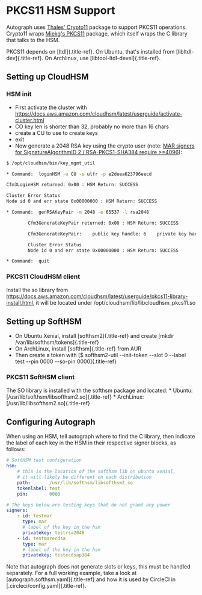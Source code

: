 # PKCS11 HSM Support

Autograph uses [Thales\'
Crypto11](https://github.com/ThalesIgnite/crypto11) package to support
PKCS11 operations. Crypto11 wraps [Miekg\'s
PKCS11](https://github.com/miekg/pkcs11/) package, which itself wraps
the C library that talks to the HSM.

PKCS11 depends on [ltdl]{.title-ref}. On Ubuntu, that\'s installed from
[libltdl-dev]{.title-ref}. On Archlinux, use
[libtool-ltdl-devel]{.title-ref}.

## Setting up CloudHSM

### HSM init

-   First activate the cluster with
    <https://docs.aws.amazon.com/cloudhsm/latest/userguide/activate-cluster.html>
-   CO key len is shorter than 32, probably no more than 16 chars
-   create a CU to use to create keys
-   exit
-   Now generate a 2048 RSA key using the crypto user (note: [MAR
    signers for SignatureAlgorithmID 2 / RSA-PKCS1-SHA384
    require >=4096](https://github.com/mozilla/build-mar/blob/607cb8cff99a3b2f8294b4175f81ed0cb28ef381/src/mardor/signing.py#L143)):

``` bash
$ /opt/cloudhsm/bin/key_mgmt_util

* Command:  loginHSM -u CU -s ulfr -p e2deea623796eecd

Cfm3LoginHSM returned: 0x00 : HSM Return: SUCCESS

Cluster Error Status
Node id 0 and err state 0x00000000 : HSM Return: SUCCESS

* Command:  genRSAKeyPair -m 2048 -e 65537 -l rsa2048

        Cfm3GenerateKeyPair returned: 0x00 : HSM Return: SUCCESS

        Cfm3GenerateKeyPair:    public key handle: 6    private key handle: 7

        Cluster Error Status
        Node id 0 and err state 0x00000000 : HSM Return: SUCCESS

* Command:  quit
```

### PKCS11 CloudHSM client

Install the so library from
<https://docs.aws.amazon.com/cloudhsm/latest/userguide/pkcs11-library-install.html>,
it will be located under /opt/cloudhsm/lib/libcloudhsm_pkcs11.so

## Setting up SoftHSM

-   On Ubuntu Xenial, install [softhsm2]{.title-ref} and create [mkdir
    /var/lib/softhsm/tokens]{.title-ref}
-   On ArchLinux, install [softhsm]{.title-ref} from AUR
-   Then create a token with [\$ softhsm2-util \--init-token \--slot 0
    \--label test \--pin 0000 \--so-pin 0000]{.title-ref}

### PKCS11 SoftHSM client

The SO library is installed with the softhsm package and located: \*
Ubuntu: [/usr/lib/softhsm/libsofthsm2.so]{.title-ref} \* ArchLinux:
[/usr/lib/libsofthsm2.so]{.title-ref}

## Configuring Autograph

When using an HSM, tell autograph where to find the C library, then
indicate the label of each key in the HSM in their respective signer
blocks, as follows:

``` yaml
# SoftHSM test configuration
hsm:
    # this is the location of the softhsm lib on ubuntu xenial,
    # it will likely be different on each distribution
    path:       /usr/lib/softhsm/libsofthsm2.so
    tokenlabel: test
    pin:        0000

# The keys below are testing keys that do not grant any power
signers:
    - id: testmar
      type: mar
      # label of the key in the hsm
      privatekey: testrsa2048
    - id: testmarecdsa
      type: mar
      # label of the key in the hsm
      privatekey: testecdsap384
```

Note that autograph does not generate slots or keys, this must be
handled separately. For a full working example, take a look at
[autograph.softhsm.yaml]{.title-ref} and how it is used by CircleCI in
[.circleci/config.yaml]{.title-ref}.
